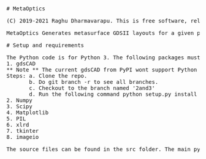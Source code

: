 <pre>
# MetaOptics

(C) 2019-2021 Raghu Dharmavarapu. This is free software, released under the CC - BY - NC 4.0 license.

MetaOptics Generates metasurface GDSII layouts for a given phase mask and FDTD dimension vs phase data.

# Setup and requirements

The Python code is for Python 3. The following packages must be installed before running the source code.
1. gdsCAD 
** Note ** The current gdsCAD from PyPI wont support Python 3.0. You must build and install the python 3 compatible gdsCAD from github from the following link. https://github.com/hohlraum/gdsCAD/tree/2and3.   
Steps: a. Clone the repo.   
       b. Do git branch -r to see all branches.   
       c. Checkout to the branch named '2and3'  
       d. Run the following command python setup.py install  
2. Numpy
3. Scipy
4. Matplotlib
5. PIL
6. xlrd
7. tkinter
8. imageio

The source files can be found in the src folder. The main python file of the software is metaOptics.py, which contains all the code for GUI and framework of the software. The metaData.py file contains the FDTD Transmission phase vs varying dimensions for some standard wavelengths. The gdsModule.py file will contain the code that converts the phase profiles in PNG/JPG fromats to metasurface GDSII layouts.
</pre>

